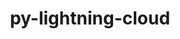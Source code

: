 ---
title: "py-lightning-cloud"
layout: cache
categories: [package, develop]
meta: {"versions": ["0.5.31", "0.5.36", "0.5.37"], "compilers": ["apple-clang@=14.0.0", "apple-clang@=14.0.3", "gcc@=11.3.0", "gcc@=7.3.1"], "oss": ["amzn2", "ubuntu22.04", "ventura"], "platforms": ["darwin", "linux"], "targets": ["aarch64", "x86_64_v3"], "stacks": ["ml-darwin-aarch64-mps", "ml-linux-x86_64-cpu", "ml-linux-x86_64-cuda", "root"], "num_specs": 47, "num_specs_by_stack": {"root": 47, "ml-darwin-aarch64-mps": 8, "ml-linux-x86_64-cuda": 8, "ml-linux-x86_64-cpu": 8}}
spec_details: [{"hash": "edplabw45ducu66bbup5qqkohiufgup4", "compiler": "apple-clang@=14.0.0", "versions": ["0.5.37"], "os": "ventura", "platform": "darwin", "target": "aarch64", "variants": ["build_system=python_pip"], "stacks": ["root", "ml-darwin-aarch64-mps"], "size": "-", "tarball": "https://binaries.spack.io/develop/build_cache/darwin-ventura-aarch64/apple-clang-14.0.0/py-lightning-cloud-0.5.37/darwin-ventura-aarch64-apple-clang-14.0.0-py-lightning-cloud-0.5.37-edplabw45ducu66bbup5qqkohiufgup4.spack"}, {"hash": "giveexkemv4eygzlid7sns5fwxz6jwxo", "compiler": "apple-clang@=14.0.0", "versions": ["0.5.37"], "os": "ventura", "platform": "darwin", "target": "aarch64", "variants": ["build_system=python_pip"], "stacks": ["root", "ml-darwin-aarch64-mps"], "size": "-", "tarball": "https://binaries.spack.io/develop/build_cache/darwin-ventura-aarch64/apple-clang-14.0.0/py-lightning-cloud-0.5.37/darwin-ventura-aarch64-apple-clang-14.0.0-py-lightning-cloud-0.5.37-giveexkemv4eygzlid7sns5fwxz6jwxo.spack"}, {"hash": "vhpr5sn6sazx5hmveyydegqazq34djbt", "compiler": "apple-clang@=14.0.0", "versions": ["0.5.37"], "os": "ventura", "platform": "darwin", "target": "aarch64", "variants": ["build_system=python_pip"], "stacks": ["root"], "size": "-", "tarball": "https://binaries.spack.io/develop/build_cache/darwin-ventura-aarch64/apple-clang-14.0.0/py-lightning-cloud-0.5.37/darwin-ventura-aarch64-apple-clang-14.0.0-py-lightning-cloud-0.5.37-vhpr5sn6sazx5hmveyydegqazq34djbt.spack"}, {"hash": "qosxvkcx53zlfu256s6hm2bhq6hgaoui", "compiler": "apple-clang@=14.0.0", "versions": ["0.5.37"], "os": "ventura", "platform": "darwin", "target": "aarch64", "variants": ["build_system=python_pip"], "stacks": ["root"], "size": "-", "tarball": "https://binaries.spack.io/develop/build_cache/darwin-ventura-aarch64/apple-clang-14.0.0/py-lightning-cloud-0.5.37/darwin-ventura-aarch64-apple-clang-14.0.0-py-lightning-cloud-0.5.37-qosxvkcx53zlfu256s6hm2bhq6hgaoui.spack"}, {"hash": "edaapyfwpsgy6qbvghi65iewngljp4j4", "compiler": "apple-clang@=14.0.0", "versions": ["0.5.36"], "os": "ventura", "platform": "darwin", "target": "aarch64", "variants": ["build_system=python_pip"], "stacks": ["root"], "size": "-", "tarball": "https://binaries.spack.io/develop/build_cache/darwin-ventura-aarch64/apple-clang-14.0.0/py-lightning-cloud-0.5.36/darwin-ventura-aarch64-apple-clang-14.0.0-py-lightning-cloud-0.5.36-edaapyfwpsgy6qbvghi65iewngljp4j4.spack"}, {"hash": "nxy5wdowvg6b4hy2isj6tc26oobqil5m", "compiler": "apple-clang@=14.0.0", "versions": ["0.5.37"], "os": "ventura", "platform": "darwin", "target": "aarch64", "variants": ["build_system=python_pip"], "stacks": ["root"], "size": "-", "tarball": "https://binaries.spack.io/develop/build_cache/darwin-ventura-aarch64/apple-clang-14.0.0/py-lightning-cloud-0.5.37/darwin-ventura-aarch64-apple-clang-14.0.0-py-lightning-cloud-0.5.37-nxy5wdowvg6b4hy2isj6tc26oobqil5m.spack"}, {"hash": "dc7a3sjj77mwp3bogrwfzqwmwrjmyxe4", "compiler": "apple-clang@=14.0.0", "versions": ["0.5.37"], "os": "ventura", "platform": "darwin", "target": "aarch64", "variants": ["build_system=python_pip"], "stacks": ["root", "ml-darwin-aarch64-mps"], "size": "-", "tarball": "https://binaries.spack.io/develop/build_cache/darwin-ventura-aarch64/apple-clang-14.0.0/py-lightning-cloud-0.5.37/darwin-ventura-aarch64-apple-clang-14.0.0-py-lightning-cloud-0.5.37-dc7a3sjj77mwp3bogrwfzqwmwrjmyxe4.spack"}, {"hash": "zhf4xxrdivkdxt4v3pnw4rkaeobtej6b", "compiler": "apple-clang@=14.0.0", "versions": ["0.5.37"], "os": "ventura", "platform": "darwin", "target": "aarch64", "variants": ["build_system=python_pip"], "stacks": ["root", "ml-darwin-aarch64-mps"], "size": "-", "tarball": "https://binaries.spack.io/develop/build_cache/darwin-ventura-aarch64/apple-clang-14.0.0/py-lightning-cloud-0.5.37/darwin-ventura-aarch64-apple-clang-14.0.0-py-lightning-cloud-0.5.37-zhf4xxrdivkdxt4v3pnw4rkaeobtej6b.spack"}, {"hash": "uvldhche5si2tdpn3pbddmuadzzbimwj", "compiler": "apple-clang@=14.0.0", "versions": ["0.5.36"], "os": "ventura", "platform": "darwin", "target": "aarch64", "variants": ["build_system=python_pip"], "stacks": ["root"], "size": "-", "tarball": "https://binaries.spack.io/develop/build_cache/darwin-ventura-aarch64/apple-clang-14.0.0/py-lightning-cloud-0.5.36/darwin-ventura-aarch64-apple-clang-14.0.0-py-lightning-cloud-0.5.36-uvldhche5si2tdpn3pbddmuadzzbimwj.spack"}, {"hash": "lfo2auuaimk4c4ygow6mejnd3u3oarpm", "compiler": "apple-clang@=14.0.0", "versions": ["0.5.37"], "os": "ventura", "platform": "darwin", "target": "aarch64", "variants": ["build_system=python_pip"], "stacks": ["root", "ml-darwin-aarch64-mps"], "size": "-", "tarball": "https://binaries.spack.io/develop/build_cache/darwin-ventura-aarch64/apple-clang-14.0.0/py-lightning-cloud-0.5.37/darwin-ventura-aarch64-apple-clang-14.0.0-py-lightning-cloud-0.5.37-lfo2auuaimk4c4ygow6mejnd3u3oarpm.spack"}, {"hash": "bmkanv4axft7ltek3ks5v5aylmqdfmxq", "compiler": "apple-clang@=14.0.0", "versions": ["0.5.37"], "os": "ventura", "platform": "darwin", "target": "aarch64", "variants": ["build_system=python_pip"], "stacks": ["root"], "size": "-", "tarball": "https://binaries.spack.io/develop/build_cache/darwin-ventura-aarch64/apple-clang-14.0.0/py-lightning-cloud-0.5.37/darwin-ventura-aarch64-apple-clang-14.0.0-py-lightning-cloud-0.5.37-bmkanv4axft7ltek3ks5v5aylmqdfmxq.spack"}, {"hash": "5nm62b3s4cwidfcxwkcma3ievs6ehj3z", "compiler": "apple-clang@=14.0.0", "versions": ["0.5.37"], "os": "ventura", "platform": "darwin", "target": "aarch64", "variants": ["build_system=python_pip"], "stacks": ["root", "ml-darwin-aarch64-mps"], "size": "-", "tarball": "https://binaries.spack.io/develop/build_cache/darwin-ventura-aarch64/apple-clang-14.0.0/py-lightning-cloud-0.5.37/darwin-ventura-aarch64-apple-clang-14.0.0-py-lightning-cloud-0.5.37-5nm62b3s4cwidfcxwkcma3ievs6ehj3z.spack"}, {"hash": "m4bifhqi3smoz7jivdxiy6i55z7jgyih", "compiler": "apple-clang@=14.0.0", "versions": ["0.5.37"], "os": "ventura", "platform": "darwin", "target": "aarch64", "variants": ["build_system=python_pip"], "stacks": ["root", "ml-darwin-aarch64-mps"], "size": "-", "tarball": "https://binaries.spack.io/develop/build_cache/darwin-ventura-aarch64/apple-clang-14.0.0/py-lightning-cloud-0.5.37/darwin-ventura-aarch64-apple-clang-14.0.0-py-lightning-cloud-0.5.37-m4bifhqi3smoz7jivdxiy6i55z7jgyih.spack"}, {"hash": "r2xvou4jpguusjemtjeaefjlvoeihd53", "compiler": "apple-clang@=14.0.0", "versions": ["0.5.37"], "os": "ventura", "platform": "darwin", "target": "aarch64", "variants": ["build_system=python_pip"], "stacks": ["root", "ml-darwin-aarch64-mps"], "size": "-", "tarball": "https://binaries.spack.io/develop/build_cache/darwin-ventura-aarch64/apple-clang-14.0.0/py-lightning-cloud-0.5.37/darwin-ventura-aarch64-apple-clang-14.0.0-py-lightning-cloud-0.5.37-r2xvou4jpguusjemtjeaefjlvoeihd53.spack"}, {"hash": "bgwudtr52rsevhvq3q4unkgm6xhqx4tq", "compiler": "apple-clang@=14.0.3", "versions": ["0.5.37"], "os": "ventura", "platform": "darwin", "target": "aarch64", "variants": ["build_system=python_pip"], "stacks": ["root"], "size": "-", "tarball": "https://binaries.spack.io/develop/build_cache/darwin-ventura-aarch64/apple-clang-14.0.3/py-lightning-cloud-0.5.37/darwin-ventura-aarch64-apple-clang-14.0.3-py-lightning-cloud-0.5.37-bgwudtr52rsevhvq3q4unkgm6xhqx4tq.spack"}, {"hash": "iy2e5acvyk6giwo6vi5lpcystj3gx5lh", "compiler": "apple-clang@=14.0.3", "versions": ["0.5.37"], "os": "ventura", "platform": "darwin", "target": "aarch64", "variants": ["build_system=python_pip"], "stacks": ["root"], "size": "-", "tarball": "https://binaries.spack.io/develop/build_cache/darwin-ventura-aarch64/apple-clang-14.0.3/py-lightning-cloud-0.5.37/darwin-ventura-aarch64-apple-clang-14.0.3-py-lightning-cloud-0.5.37-iy2e5acvyk6giwo6vi5lpcystj3gx5lh.spack"}, {"hash": "7sjeyvlnp3ym3p3fdm32tv7rjwio66ba", "compiler": "apple-clang@=14.0.3", "versions": ["0.5.36"], "os": "ventura", "platform": "darwin", "target": "aarch64", "variants": ["build_system=python_pip"], "stacks": ["root"], "size": "-", "tarball": "https://binaries.spack.io/develop/build_cache/darwin-ventura-aarch64/apple-clang-14.0.3/py-lightning-cloud-0.5.36/darwin-ventura-aarch64-apple-clang-14.0.3-py-lightning-cloud-0.5.36-7sjeyvlnp3ym3p3fdm32tv7rjwio66ba.spack"}, {"hash": "ffmjuf4ewduqaivwrn5jgr5yctgre7op", "compiler": "apple-clang@=14.0.3", "versions": ["0.5.37"], "os": "ventura", "platform": "darwin", "target": "aarch64", "variants": ["build_system=python_pip"], "stacks": ["root"], "size": "-", "tarball": "https://binaries.spack.io/develop/build_cache/darwin-ventura-aarch64/apple-clang-14.0.3/py-lightning-cloud-0.5.37/darwin-ventura-aarch64-apple-clang-14.0.3-py-lightning-cloud-0.5.37-ffmjuf4ewduqaivwrn5jgr5yctgre7op.spack"}, {"hash": "6gd5f5wksdpeqh4ttjsn6fb7dauvhv6k", "compiler": "apple-clang@=14.0.3", "versions": ["0.5.36"], "os": "ventura", "platform": "darwin", "target": "aarch64", "variants": ["build_system=python_pip"], "stacks": ["root"], "size": "-", "tarball": "https://binaries.spack.io/develop/build_cache/darwin-ventura-aarch64/apple-clang-14.0.3/py-lightning-cloud-0.5.36/darwin-ventura-aarch64-apple-clang-14.0.3-py-lightning-cloud-0.5.36-6gd5f5wksdpeqh4ttjsn6fb7dauvhv6k.spack"}, {"hash": "o42ujhrbommumfw3i3il57xx3q5pfrtw", "compiler": "apple-clang@=14.0.3", "versions": ["0.5.36"], "os": "ventura", "platform": "darwin", "target": "aarch64", "variants": ["build_system=python_pip"], "stacks": ["root"], "size": "-", "tarball": "https://binaries.spack.io/develop/build_cache/darwin-ventura-aarch64/apple-clang-14.0.3/py-lightning-cloud-0.5.36/darwin-ventura-aarch64-apple-clang-14.0.3-py-lightning-cloud-0.5.36-o42ujhrbommumfw3i3il57xx3q5pfrtw.spack"}, {"hash": "qodli46l2pdhwb57a5i6rmrtm7wimsrz", "compiler": "gcc@=7.3.1", "versions": ["0.5.31"], "os": "amzn2", "platform": "linux", "target": "x86_64_v3", "variants": ["build_system=python_pip"], "stacks": ["root"], "size": "-", "tarball": "https://binaries.spack.io/develop/build_cache/linux-amzn2-x86_64_v3/gcc-7.3.1/py-lightning-cloud-0.5.31/linux-amzn2-x86_64_v3-gcc-7.3.1-py-lightning-cloud-0.5.31-qodli46l2pdhwb57a5i6rmrtm7wimsrz.spack"}, {"hash": "kcvdtyay2rho42kkfwkwrhceogejvtod", "compiler": "gcc@=11.3.0", "versions": ["0.5.37"], "os": "ubuntu22.04", "platform": "linux", "target": "x86_64_v3", "variants": ["build_system=python_pip"], "stacks": ["root"], "size": "-", "tarball": "https://binaries.spack.io/develop/build_cache/linux-ubuntu22.04-x86_64_v3/gcc-11.3.0/py-lightning-cloud-0.5.37/linux-ubuntu22.04-x86_64_v3-gcc-11.3.0-py-lightning-cloud-0.5.37-kcvdtyay2rho42kkfwkwrhceogejvtod.spack"}, {"hash": "orl4wccu5fxzl4m4jeuyzipyijyvxurh", "compiler": "gcc@=11.3.0", "versions": ["0.5.36"], "os": "ubuntu22.04", "platform": "linux", "target": "x86_64_v3", "variants": ["build_system=python_pip"], "stacks": ["root"], "size": "-", "tarball": "https://binaries.spack.io/develop/build_cache/linux-ubuntu22.04-x86_64_v3/gcc-11.3.0/py-lightning-cloud-0.5.36/linux-ubuntu22.04-x86_64_v3-gcc-11.3.0-py-lightning-cloud-0.5.36-orl4wccu5fxzl4m4jeuyzipyijyvxurh.spack"}, {"hash": "uum4dqevveriwulki3chogrvhu6fzv63", "compiler": "gcc@=11.3.0", "versions": ["0.5.36"], "os": "ubuntu22.04", "platform": "linux", "target": "x86_64_v3", "variants": ["build_system=python_pip"], "stacks": ["root"], "size": "-", "tarball": "https://binaries.spack.io/develop/build_cache/linux-ubuntu22.04-x86_64_v3/gcc-11.3.0/py-lightning-cloud-0.5.36/linux-ubuntu22.04-x86_64_v3-gcc-11.3.0-py-lightning-cloud-0.5.36-uum4dqevveriwulki3chogrvhu6fzv63.spack"}, {"hash": "lzv6x65ohuircdvcc7jiothrn7foph6z", "compiler": "gcc@=11.3.0", "versions": ["0.5.31"], "os": "ubuntu22.04", "platform": "linux", "target": "x86_64_v3", "variants": ["build_system=python_pip"], "stacks": ["root"], "size": "-", "tarball": "https://binaries.spack.io/develop/build_cache/linux-ubuntu22.04-x86_64_v3/gcc-11.3.0/py-lightning-cloud-0.5.31/linux-ubuntu22.04-x86_64_v3-gcc-11.3.0-py-lightning-cloud-0.5.31-lzv6x65ohuircdvcc7jiothrn7foph6z.spack"}, {"hash": "p6x4fpxcnjapxakklacpyrvgyyemkkpg", "compiler": "gcc@=11.3.0", "versions": ["0.5.31"], "os": "ubuntu22.04", "platform": "linux", "target": "x86_64_v3", "variants": ["build_system=python_pip"], "stacks": ["root"], "size": "-", "tarball": "https://binaries.spack.io/develop/build_cache/linux-ubuntu22.04-x86_64_v3/gcc-11.3.0/py-lightning-cloud-0.5.31/linux-ubuntu22.04-x86_64_v3-gcc-11.3.0-py-lightning-cloud-0.5.31-p6x4fpxcnjapxakklacpyrvgyyemkkpg.spack"}, {"hash": "zopgtehfrdnsgic2xt2br23bk5dbtxur", "compiler": "gcc@=11.3.0", "versions": ["0.5.37"], "os": "ubuntu22.04", "platform": "linux", "target": "x86_64_v3", "variants": ["build_system=python_pip"], "stacks": ["ml-linux-x86_64-cuda", "root", "ml-linux-x86_64-cpu"], "size": "-", "tarball": "https://binaries.spack.io/develop/build_cache/linux-ubuntu22.04-x86_64_v3/gcc-11.3.0/py-lightning-cloud-0.5.37/linux-ubuntu22.04-x86_64_v3-gcc-11.3.0-py-lightning-cloud-0.5.37-zopgtehfrdnsgic2xt2br23bk5dbtxur.spack"}, {"hash": "fcf4inxehudnnuzsmlgjw5ghrcaw6hgf", "compiler": "gcc@=11.3.0", "versions": ["0.5.37"], "os": "ubuntu22.04", "platform": "linux", "target": "x86_64_v3", "variants": ["build_system=python_pip"], "stacks": ["ml-linux-x86_64-cuda", "root", "ml-linux-x86_64-cpu"], "size": "-", "tarball": "https://binaries.spack.io/develop/build_cache/linux-ubuntu22.04-x86_64_v3/gcc-11.3.0/py-lightning-cloud-0.5.37/linux-ubuntu22.04-x86_64_v3-gcc-11.3.0-py-lightning-cloud-0.5.37-fcf4inxehudnnuzsmlgjw5ghrcaw6hgf.spack"}, {"hash": "vqe5vsefj373u62mh5pgfmfunudsa7qs", "compiler": "gcc@=11.3.0", "versions": ["0.5.31"], "os": "ubuntu22.04", "platform": "linux", "target": "x86_64_v3", "variants": ["build_system=python_pip"], "stacks": ["root"], "size": "-", "tarball": "https://binaries.spack.io/develop/build_cache/linux-ubuntu22.04-x86_64_v3/gcc-11.3.0/py-lightning-cloud-0.5.31/linux-ubuntu22.04-x86_64_v3-gcc-11.3.0-py-lightning-cloud-0.5.31-vqe5vsefj373u62mh5pgfmfunudsa7qs.spack"}, {"hash": "pe6ex7e3eq75pxsmurmtcyziqkk5yoq3", "compiler": "gcc@=11.3.0", "versions": ["0.5.37"], "os": "ubuntu22.04", "platform": "linux", "target": "x86_64_v3", "variants": ["build_system=python_pip"], "stacks": ["ml-linux-x86_64-cuda", "root", "ml-linux-x86_64-cpu"], "size": "-", "tarball": "https://binaries.spack.io/develop/build_cache/linux-ubuntu22.04-x86_64_v3/gcc-11.3.0/py-lightning-cloud-0.5.37/linux-ubuntu22.04-x86_64_v3-gcc-11.3.0-py-lightning-cloud-0.5.37-pe6ex7e3eq75pxsmurmtcyziqkk5yoq3.spack"}, {"hash": "s5qv3rgfkdpqykn5xe6weno7lo3wam6u", "compiler": "gcc@=11.3.0", "versions": ["0.5.37"], "os": "ubuntu22.04", "platform": "linux", "target": "x86_64_v3", "variants": ["build_system=python_pip"], "stacks": ["root"], "size": "-", "tarball": "https://binaries.spack.io/develop/build_cache/linux-ubuntu22.04-x86_64_v3/gcc-11.3.0/py-lightning-cloud-0.5.37/linux-ubuntu22.04-x86_64_v3-gcc-11.3.0-py-lightning-cloud-0.5.37-s5qv3rgfkdpqykn5xe6weno7lo3wam6u.spack"}, {"hash": "6btmdrwmgd4ae72efccpslvik4334eje", "compiler": "gcc@=11.3.0", "versions": ["0.5.31"], "os": "ubuntu22.04", "platform": "linux", "target": "x86_64_v3", "variants": ["build_system=python_pip"], "stacks": ["root"], "size": "-", "tarball": "https://binaries.spack.io/develop/build_cache/linux-ubuntu22.04-x86_64_v3/gcc-11.3.0/py-lightning-cloud-0.5.31/linux-ubuntu22.04-x86_64_v3-gcc-11.3.0-py-lightning-cloud-0.5.31-6btmdrwmgd4ae72efccpslvik4334eje.spack"}, {"hash": "o4e4wtea33ky65kjsvhabkqhaqc7cbfc", "compiler": "gcc@=11.3.0", "versions": ["0.5.31"], "os": "ubuntu22.04", "platform": "linux", "target": "x86_64_v3", "variants": ["build_system=python_pip"], "stacks": ["root"], "size": "-", "tarball": "https://binaries.spack.io/develop/build_cache/linux-ubuntu22.04-x86_64_v3/gcc-11.3.0/py-lightning-cloud-0.5.31/linux-ubuntu22.04-x86_64_v3-gcc-11.3.0-py-lightning-cloud-0.5.31-o4e4wtea33ky65kjsvhabkqhaqc7cbfc.spack"}, {"hash": "qvobwijor42nzjbsdleoftlcz6tqlj3k", "compiler": "gcc@=11.3.0", "versions": ["0.5.37"], "os": "ubuntu22.04", "platform": "linux", "target": "x86_64_v3", "variants": ["build_system=python_pip"], "stacks": ["ml-linux-x86_64-cuda", "root", "ml-linux-x86_64-cpu"], "size": "-", "tarball": "https://binaries.spack.io/develop/build_cache/linux-ubuntu22.04-x86_64_v3/gcc-11.3.0/py-lightning-cloud-0.5.37/linux-ubuntu22.04-x86_64_v3-gcc-11.3.0-py-lightning-cloud-0.5.37-qvobwijor42nzjbsdleoftlcz6tqlj3k.spack"}, {"hash": "xz3usyytscvndtl3lqhlzcialbg7u7ga", "compiler": "gcc@=11.3.0", "versions": ["0.5.37"], "os": "ubuntu22.04", "platform": "linux", "target": "x86_64_v3", "variants": ["build_system=python_pip"], "stacks": ["root"], "size": "-", "tarball": "https://binaries.spack.io/develop/build_cache/linux-ubuntu22.04-x86_64_v3/gcc-11.3.0/py-lightning-cloud-0.5.37/linux-ubuntu22.04-x86_64_v3-gcc-11.3.0-py-lightning-cloud-0.5.37-xz3usyytscvndtl3lqhlzcialbg7u7ga.spack"}, {"hash": "c4k7xzmhyplp3fsstwulnxxw2ipsg2kf", "compiler": "gcc@=11.3.0", "versions": ["0.5.36"], "os": "ubuntu22.04", "platform": "linux", "target": "x86_64_v3", "variants": ["build_system=python_pip"], "stacks": ["root"], "size": "-", "tarball": "https://binaries.spack.io/develop/build_cache/linux-ubuntu22.04-x86_64_v3/gcc-11.3.0/py-lightning-cloud-0.5.36/linux-ubuntu22.04-x86_64_v3-gcc-11.3.0-py-lightning-cloud-0.5.36-c4k7xzmhyplp3fsstwulnxxw2ipsg2kf.spack"}, {"hash": "5fd6qiuou3nxrgajq7dzojbxk2f6xkq7", "compiler": "gcc@=11.3.0", "versions": ["0.5.31"], "os": "ubuntu22.04", "platform": "linux", "target": "x86_64_v3", "variants": ["build_system=python_pip"], "stacks": ["root"], "size": "-", "tarball": "https://binaries.spack.io/develop/build_cache/linux-ubuntu22.04-x86_64_v3/gcc-11.3.0/py-lightning-cloud-0.5.31/linux-ubuntu22.04-x86_64_v3-gcc-11.3.0-py-lightning-cloud-0.5.31-5fd6qiuou3nxrgajq7dzojbxk2f6xkq7.spack"}, {"hash": "qbrdxz3x3u4vt6e3inhzpk5jaxwg3gsw", "compiler": "gcc@=11.3.0", "versions": ["0.5.37"], "os": "ubuntu22.04", "platform": "linux", "target": "x86_64_v3", "variants": ["build_system=python_pip"], "stacks": ["root"], "size": "-", "tarball": "https://binaries.spack.io/develop/build_cache/linux-ubuntu22.04-x86_64_v3/gcc-11.3.0/py-lightning-cloud-0.5.37/linux-ubuntu22.04-x86_64_v3-gcc-11.3.0-py-lightning-cloud-0.5.37-qbrdxz3x3u4vt6e3inhzpk5jaxwg3gsw.spack"}, {"hash": "sadnz6iymd2nt7mjhcyl4h7gsimp47gh", "compiler": "gcc@=11.3.0", "versions": ["0.5.36"], "os": "ubuntu22.04", "platform": "linux", "target": "x86_64_v3", "variants": ["build_system=python_pip"], "stacks": ["root"], "size": "-", "tarball": "https://binaries.spack.io/develop/build_cache/linux-ubuntu22.04-x86_64_v3/gcc-11.3.0/py-lightning-cloud-0.5.36/linux-ubuntu22.04-x86_64_v3-gcc-11.3.0-py-lightning-cloud-0.5.36-sadnz6iymd2nt7mjhcyl4h7gsimp47gh.spack"}, {"hash": "gfe2kof2lno6kcozx2tawv4mvbl4b4je", "compiler": "gcc@=11.3.0", "versions": ["0.5.37"], "os": "ubuntu22.04", "platform": "linux", "target": "x86_64_v3", "variants": ["build_system=python_pip"], "stacks": ["root"], "size": "-", "tarball": "https://binaries.spack.io/develop/build_cache/linux-ubuntu22.04-x86_64_v3/gcc-11.3.0/py-lightning-cloud-0.5.37/linux-ubuntu22.04-x86_64_v3-gcc-11.3.0-py-lightning-cloud-0.5.37-gfe2kof2lno6kcozx2tawv4mvbl4b4je.spack"}, {"hash": "aecnn4g4qai5wjyr23nzgxupnayy47yy", "compiler": "gcc@=11.3.0", "versions": ["0.5.36"], "os": "ubuntu22.04", "platform": "linux", "target": "x86_64_v3", "variants": ["build_system=python_pip"], "stacks": ["root"], "size": "-", "tarball": "https://binaries.spack.io/develop/build_cache/linux-ubuntu22.04-x86_64_v3/gcc-11.3.0/py-lightning-cloud-0.5.36/linux-ubuntu22.04-x86_64_v3-gcc-11.3.0-py-lightning-cloud-0.5.36-aecnn4g4qai5wjyr23nzgxupnayy47yy.spack"}, {"hash": "4tirqlg6uixnf73mjdgcgpysryczboqa", "compiler": "gcc@=11.3.0", "versions": ["0.5.37"], "os": "ubuntu22.04", "platform": "linux", "target": "x86_64_v3", "variants": ["build_system=python_pip"], "stacks": ["root"], "size": "-", "tarball": "https://binaries.spack.io/develop/build_cache/linux-ubuntu22.04-x86_64_v3/gcc-11.3.0/py-lightning-cloud-0.5.37/linux-ubuntu22.04-x86_64_v3-gcc-11.3.0-py-lightning-cloud-0.5.37-4tirqlg6uixnf73mjdgcgpysryczboqa.spack"}, {"hash": "xhsyxemfydd3ehqcayvoykuf252c3rqy", "compiler": "gcc@=11.3.0", "versions": ["0.5.36"], "os": "ubuntu22.04", "platform": "linux", "target": "x86_64_v3", "variants": ["build_system=python_pip"], "stacks": ["root"], "size": "-", "tarball": "https://binaries.spack.io/develop/build_cache/linux-ubuntu22.04-x86_64_v3/gcc-11.3.0/py-lightning-cloud-0.5.36/linux-ubuntu22.04-x86_64_v3-gcc-11.3.0-py-lightning-cloud-0.5.36-xhsyxemfydd3ehqcayvoykuf252c3rqy.spack"}, {"hash": "46z6efmjgbudllhjgn3mna6uy65ezbhc", "compiler": "gcc@=11.3.0", "versions": ["0.5.37"], "os": "ubuntu22.04", "platform": "linux", "target": "x86_64_v3", "variants": ["build_system=python_pip"], "stacks": ["ml-linux-x86_64-cuda", "root", "ml-linux-x86_64-cpu"], "size": "-", "tarball": "https://binaries.spack.io/develop/build_cache/linux-ubuntu22.04-x86_64_v3/gcc-11.3.0/py-lightning-cloud-0.5.37/linux-ubuntu22.04-x86_64_v3-gcc-11.3.0-py-lightning-cloud-0.5.37-46z6efmjgbudllhjgn3mna6uy65ezbhc.spack"}, {"hash": "54jkvfx674ldjps7ctbw5iz4tpohowgj", "compiler": "gcc@=11.3.0", "versions": ["0.5.37"], "os": "ubuntu22.04", "platform": "linux", "target": "x86_64_v3", "variants": ["build_system=python_pip"], "stacks": ["ml-linux-x86_64-cuda", "root", "ml-linux-x86_64-cpu"], "size": "-", "tarball": "https://binaries.spack.io/develop/build_cache/linux-ubuntu22.04-x86_64_v3/gcc-11.3.0/py-lightning-cloud-0.5.37/linux-ubuntu22.04-x86_64_v3-gcc-11.3.0-py-lightning-cloud-0.5.37-54jkvfx674ldjps7ctbw5iz4tpohowgj.spack"}, {"hash": "66td3xb4dyvj54intrg7gscgf6wgumu3", "compiler": "gcc@=11.3.0", "versions": ["0.5.37"], "os": "ubuntu22.04", "platform": "linux", "target": "x86_64_v3", "variants": ["build_system=python_pip"], "stacks": ["ml-linux-x86_64-cuda", "root", "ml-linux-x86_64-cpu"], "size": "-", "tarball": "https://binaries.spack.io/develop/build_cache/linux-ubuntu22.04-x86_64_v3/gcc-11.3.0/py-lightning-cloud-0.5.37/linux-ubuntu22.04-x86_64_v3-gcc-11.3.0-py-lightning-cloud-0.5.37-66td3xb4dyvj54intrg7gscgf6wgumu3.spack"}, {"hash": "vyi23nluvojscnpmztv3bdhmedkflfi3", "compiler": "gcc@=11.3.0", "versions": ["0.5.37"], "os": "ubuntu22.04", "platform": "linux", "target": "x86_64_v3", "variants": ["build_system=python_pip"], "stacks": ["ml-linux-x86_64-cuda", "root", "ml-linux-x86_64-cpu"], "size": "-", "tarball": "https://binaries.spack.io/develop/build_cache/linux-ubuntu22.04-x86_64_v3/gcc-11.3.0/py-lightning-cloud-0.5.37/linux-ubuntu22.04-x86_64_v3-gcc-11.3.0-py-lightning-cloud-0.5.37-vyi23nluvojscnpmztv3bdhmedkflfi3.spack"}]
---